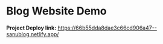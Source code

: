# Blog Website Demo
**Project Deploy link:** https://66b55dda8dae3c66cd906a47--sanublog.netlify.app/
